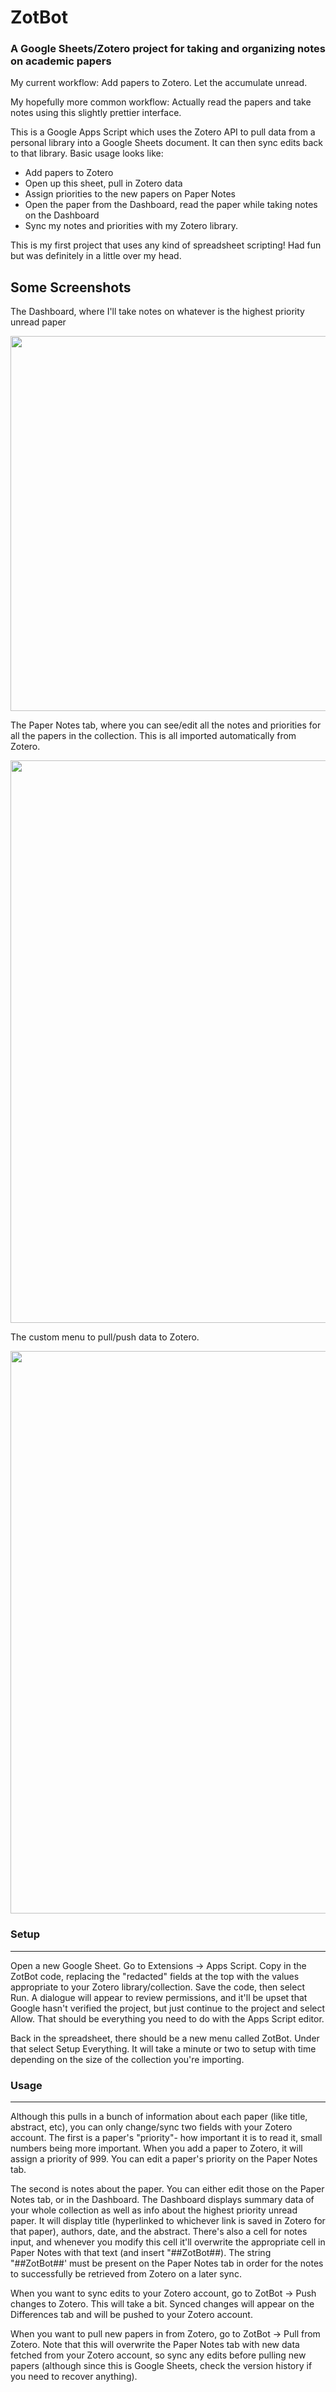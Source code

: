 # ZotBot
### A Google Sheets/Zotero project for taking and organizing notes on academic papers

My current workflow: Add papers to Zotero. Let the accumulate unread.

My hopefully more common workflow: Actually read the papers and take notes using this slightly prettier interface.

This is a Google Apps Script which uses the Zotero API to pull data from a personal library into a Google Sheets document. It can then sync edits back to that library.  Basic usage looks like:
- Add papers to Zotero
- Open up this sheet, pull in Zotero data
- Assign priorities to the new papers on Paper Notes
- Open the paper from the Dashboard, read the paper while taking notes on the Dashboard
- Sync my notes and priorities with my Zotero library.

This is my first project that uses any kind of spreadsheet scripting! Had fun but was definitely in a little over my head.


## Some Screenshots
The Dashboard, where I'll take notes on whatever is the highest priority unread paper

<img src="https://user-images.githubusercontent.com/10929214/148453615-b8176d08-b71c-44f3-8505-5917e8768f58.png" width="600">

The Paper Notes tab, where you can see/edit all the notes and priorities for all the papers in the collection. This is all imported automatically from Zotero.

<img src="https://user-images.githubusercontent.com/10929214/148458022-093e7303-0f16-4290-a31d-5ba3e2227afe.png" width="900">

The custom menu to pull/push data to Zotero.

<img src="https://user-images.githubusercontent.com/10929214/148458704-9ca1ec61-f67e-4953-a455-b054549a6d23.png" width="900">


### Setup
---
Open a new Google Sheet. Go to Extensions -> Apps Script. Copy in the ZotBot code, replacing the "redacted" fields at the top with the values appropriate to your Zotero library/collection. Save the code, then select Run. A dialogue will appear to review permissions, and it'll be upset that Google hasn't verified the project, but just continue to the project and select Allow. That should be everything you need to do with the Apps Script editor.

Back in the spreadsheet, there should be a new menu called ZotBot. Under that select Setup Everything. It will take a minute or two to setup with time depending on the size of the collection you're importing.

### Usage
---
Although this pulls in a bunch of information about each paper (like title, abstract, etc), you can only change/sync two fields with your Zotero account. The first is a paper's "priority"- how important it is to read it, small numbers being more important. When you add a paper to Zotero, it will assign a priority of 999. You can edit a paper's priority on the Paper Notes tab.

The second is notes about the paper. You can either edit those on the Paper Notes tab, or in the Dashboard. The Dashboard displays summary data of your whole collection as well as info about the highest priority unread paper. It will display title (hyperlinked to whichever link is saved in Zotero for that paper), authors, date, and the abstract. There's also a cell for notes input, and whenever you modify this cell it'll overwrite the appropriate cell in Paper Notes with that text (and insert "##ZotBot##). The string "##ZotBot##' must be present on the Paper Notes tab in order for the notes to successfully be retrieved from Zotero on a later sync.

When you want to sync edits to your Zotero account, go to ZotBot -> Push changes to Zotero. This will take a bit. Synced changes will appear on the Differences tab and will be pushed to your Zotero account.

When you want to pull new papers in from Zotero, go to ZotBot -> Pull from Zotero. Note that this will overwrite the Paper Notes tab with new data fetched from your Zotero account, so sync any edits before pulling new papers (although since this is Google Sheets, check the version history if you need to recover anything).
